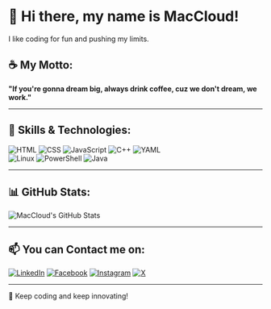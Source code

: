 # 👋 Hi there, my name is MacCloud!  
I like coding for fun and pushing my limits.  

## ☕ My Motto:  
**"If you're gonna dream big, always drink coffee, cuz we don't dream, we work."**  

---

## 🚀 Skills & Technologies:
![HTML](https://img.shields.io/badge/-HTML-orange?style=flat&logo=html5&logoColor=white)  ![CSS](https://img.shields.io/badge/-CSS-blue?style=flat&logo=css3&logoColor=white) ![JavaScript](https://img.shields.io/badge/-JavaScript-yellow?style=flat&logo=javascript&logoColor=white) ![C++](https://img.shields.io/badge/-C++-00599C?style=flat&logo=c%2B%2B&logoColor=white)  ![YAML](https://img.shields.io/badge/-YAML-0C4B33?style=flat&logo=yaml&logoColor=white)  
![Linux](https://img.shields.io/badge/-Linux-black?style=flat&logo=linux&logoColor=white) ![PowerShell](https://img.shields.io/badge/-PowerShell-5391FE?style=flat&logo=powershell&logoColor=white) ![Java](https://img.shields.io/badge/-Java-red?style=flat&logo=java&logoColor=white)  

---

## 📊 GitHub Stats:
![MacCloud's GitHub Stats](https://github-readme-stats.vercel.app/api?username=MacCloudGZ&show_icons=true&theme=radical)  

---

## 📫 You can Contact me on:
[![LinkedIn](https://img.shields.io/badge/-LinkedIn-blue?style=flat&logo=linkedin&logoColor=white)](https://www.linkedin.com/in/kurt-gabrielle-zabala-a4845b313/) [![Facebook](https://img.shields.io/badge/-Facebook-1877F2?style=flat&logo=facebook&logoColor=white)](https://www.facebook.com/profile.php?id=100070142497765) [![Instagram](https://img.shields.io/badge/-Instagram-E4405F?style=flat&logo=instagram&logoColor=white)](https://www.instagram.com/oof_gab/) [![X](https://img.shields.io/badge/-X-000000?style=flat&logo=x&logoColor=white)](https://x.com/oof_gab)  


---
  
🚀 Keep coding and keep innovating!  
